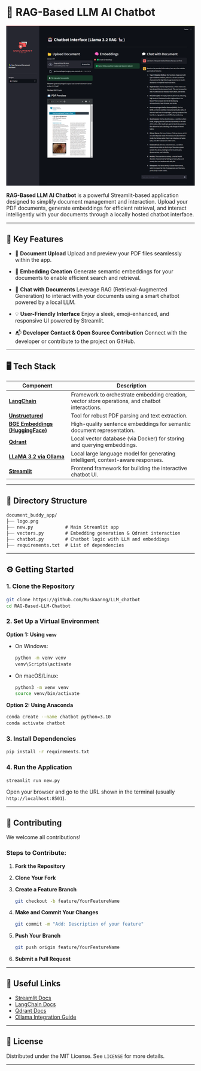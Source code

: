 
# 🤖 RAG-Based LLM AI Chatbot

![RAG Based LLM AI Chatbot](sct.png)

**RAG-Based LLM AI Chatbot** is a powerful Streamlit-based application designed to simplify document management and interaction. Upload your PDF documents, generate embeddings for efficient retrieval, and interact intelligently with your documents through a locally hosted chatbot interface.

---

## 🚀 Key Features

* 📂 **Document Upload**
  Upload and preview your PDF files seamlessly within the app.

* 🧠 **Embedding Creation**
  Generate semantic embeddings for your documents to enable efficient search and retrieval.

* 🤖 **Chat with Documents**
  Leverage RAG (Retrieval-Augmented Generation) to interact with your documents using a smart chatbot powered by a local LLM.

* 💡 **User-Friendly Interface**
  Enjoy a sleek, emoji-enhanced, and responsive UI powered by Streamlit.

* 📬 **Developer Contact & Open Source Contribution**
  Connect with the developer or contribute to the project on GitHub.

---

## 🖥️ Tech Stack

| Component                                                                    | Description                                                                                     |
| ---------------------------------------------------------------------------- | ----------------------------------------------------------------------------------------------- |
| **[LangChain](https://langchain.readthedocs.io/)**                           | Framework to orchestrate embedding creation, vector store operations, and chatbot interactions. |
| **[Unstructured](https://github.com/Unstructured-IO/unstructured)**          | Tool for robust PDF parsing and text extraction.                                                |
| **[BGE Embeddings (HuggingFace)](https://huggingface.co/BAAI/bge-small-en)** | High-quality sentence embeddings for semantic document representation.                          |
| **[Qdrant](https://qdrant.tech/)**                                           | Local vector database (via Docker) for storing and querying embeddings.                         |
| **[LLaMA 3.2 via Ollama](https://ollama.com/)**                              | Local large language model for generating intelligent, context-aware responses.                 |
| **[Streamlit](https://streamlit.io/)**                                       | Frontend framework for building the interactive chatbot UI.                                     |

---

## 📁 Directory Structure

```
document_buddy_app/
├── logo.png
├── new.py            # Main Streamlit app
├── vectors.py        # Embedding generation & Qdrant interaction
├── chatbot.py        # Chatbot logic with LLM and embeddings
├── requirements.txt  # List of dependencies
```

---

## ⚙️ Getting Started

### 1. Clone the Repository

```bash
git clone https://github.com/Muskaanng/LLM_chatbot
cd RAG-Based-LLM-Chatbot
```

### 2. Set Up a Virtual Environment

**Option 1: Using `venv`**

* On Windows:

  ```bash
  python -m venv venv
  venv\Scripts\activate
  ```
* On macOS/Linux:

  ```bash
  python3 -m venv venv
  source venv/bin/activate
  ```

**Option 2: Using Anaconda**

```bash
conda create --name chatbot python=3.10
conda activate chatbot
```

### 3. Install Dependencies

```bash
pip install -r requirements.txt
```

### 4. Run the Application

```bash
streamlit run new.py
```

Open your browser and go to the URL shown in the terminal (usually `http://localhost:8501`).

---

## 🤝 Contributing

We welcome all contributions!

### Steps to Contribute:

1. **Fork the Repository**
2. **Clone Your Fork**
3. **Create a Feature Branch**

   ```bash
   git checkout -b feature/YourFeatureName
   ```
4. **Make and Commit Your Changes**

   ```bash
   git commit -m "Add: Description of your feature"
   ```
5. **Push Your Branch**

   ```bash
   git push origin feature/YourFeatureName
   ```
6. **Submit a Pull Request**

---

## 🔗 Useful Links

* [Streamlit Docs](https://docs.streamlit.io/)
* [LangChain Docs](https://langchain.readthedocs.io/)
* [Qdrant Docs](https://qdrant.tech/documentation/)
* [Ollama Integration Guide](https://github.com/langchain-ai/langchain-llms#ollama)

---

## 🪪 License

Distributed under the MIT License. See `LICENSE` for more details.

---

